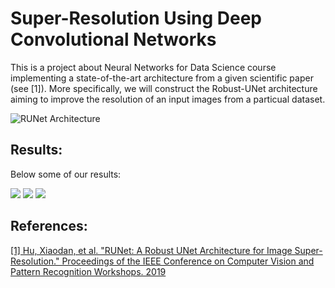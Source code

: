 # Super-Resolution Using Deep Convolutional Networks

This is a project about Neural Networks for Data Science course implementing a state-of-the-art architecture from a given scientific paper (see [1]). More specifically, we will construct the Robust-UNet architecture aiming to improve the resolution of an input images from a particual dataset.

![RUNet Architecture](https://raw.githubusercontent.com/cerniello/Super_Resolution_DNN/master/img/00_RUnet.png)

## Results:

Below some of our results:

![](https://raw.githubusercontent.com/cerniello/Super_Resolution_DNN/master/img/results_1.png)
![](https://raw.githubusercontent.com/cerniello/Super_Resolution_DNN/master/img/results_2.png)
![](https://raw.githubusercontent.com/cerniello/Super_Resolution_DNN/master/img/results_3.png)


## References:

[[1] Hu, Xiaodan, et al. "RUNet: A Robust UNet Architecture for Image Super-Resolution." Proceedings of the IEEE Conference on Computer Vision and Pattern Recognition Workshops. 2019](http://openaccess.thecvf.com/content_CVPRW_2019/html/WiCV/Hu_RUNet_A_Robust_UNet_Architecture_for_Image_Super-Resolution_CVPRW_2019_paper.html)
